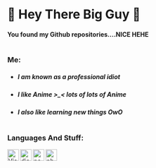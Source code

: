 #  **🎉 Hey There Big Guy 🎉**

#### You found my Github repositories....NICE HEHE

#

### Me:
  - ##### I am known as a professional idiot
  - ##### I like Anime >_< lots of lots of Anime
  - ##### I also like learning new things *OwO*

#
### Languages And Stuff:
<img align="left" alt="Visual Studio Code" width="26px" src="https://i.imgur.com/LwSdAlE.png" />
<img align="left" alt="discord.js" width="26px" src="https://i.imgur.com/SI1DZf3.png" />
<img align="left" alt="node.js" width="26px" src="https://i.imgur.com/tYLFZBh.png" /> <img align="left" alt="photoshop" width="26px" src="https://i.imgur.com/OC1RcS5.jpg" /> <br />
